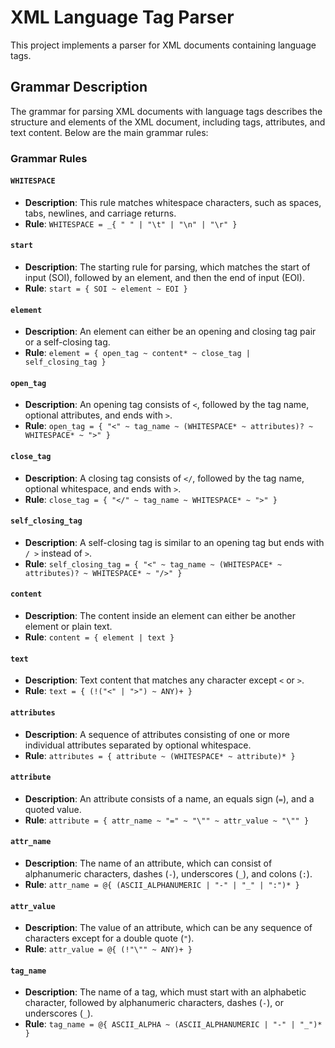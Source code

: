 # XML Language Tag Parser

This project implements a parser for XML documents containing language tags.

## Grammar Description

The grammar for parsing XML documents with language tags describes the structure and elements of the XML document, including tags, attributes, and text content. Below are the main grammar rules:

### Grammar Rules

#### `WHITESPACE`

- **Description**: This rule matches whitespace characters, such as spaces, tabs, newlines, and carriage returns.
- **Rule**: `WHITESPACE = _{ " " | "\t" | "\n" | "\r" }`

#### `start`

- **Description**: The starting rule for parsing, which matches the start of input (SOI), followed by an element, and then the end of input (EOI).
- **Rule**: `start = { SOI ~ element ~ EOI }`

#### `element`

- **Description**: An element can either be an opening and closing tag pair or a self-closing tag.
- **Rule**: `element = { open_tag ~ content* ~ close_tag | self_closing_tag }`

#### `open_tag`

- **Description**: An opening tag consists of `<`, followed by the tag name, optional attributes, and ends with `>`.
- **Rule**: `open_tag = { "<" ~ tag_name ~ (WHITESPACE* ~ attributes)? ~ WHITESPACE* ~ ">" }`

#### `close_tag`

- **Description**: A closing tag consists of `</`, followed by the tag name, optional whitespace, and ends with `>`.
- **Rule**: `close_tag = { "</" ~ tag_name ~ WHITESPACE* ~ ">" }`

#### `self_closing_tag`

- **Description**: A self-closing tag is similar to an opening tag but ends with `/ >` instead of `>`.
- **Rule**: `self_closing_tag = { "<" ~ tag_name ~ (WHITESPACE* ~ attributes)? ~ WHITESPACE* ~ "/>" }`

#### `content`

- **Description**: The content inside an element can either be another element or plain text.
- **Rule**: `content = { element | text }`

#### `text`

- **Description**: Text content that matches any character except `<` or `>`.
- **Rule**: `text = { (!("<" | ">") ~ ANY)+ }`

#### `attributes`

- **Description**: A sequence of attributes consisting of one or more individual attributes separated by optional whitespace.
- **Rule**: `attributes = { attribute ~ (WHITESPACE* ~ attribute)* }`

#### `attribute`

- **Description**: An attribute consists of a name, an equals sign (`=`), and a quoted value.
- **Rule**: `attribute = { attr_name ~ "=" ~ "\"" ~ attr_value ~ "\"" }`

#### `attr_name`

- **Description**: The name of an attribute, which can consist of alphanumeric characters, dashes (`-`), underscores (`_`), and colons (`:`).
- **Rule**: `attr_name = @{ (ASCII_ALPHANUMERIC | "-" | "_" | ":")* }`

#### `attr_value`

- **Description**: The value of an attribute, which can be any sequence of characters except for a double quote (`"`).
- **Rule**: `attr_value = @{ (!"\"" ~ ANY)+ }`

#### `tag_name`

- **Description**: The name of a tag, which must start with an alphabetic character, followed by alphanumeric characters, dashes (`-`), or underscores (`_`).
- **Rule**: `tag_name = @{ ASCII_ALPHA ~ (ASCII_ALPHANUMERIC | "-" | "_")* }`
